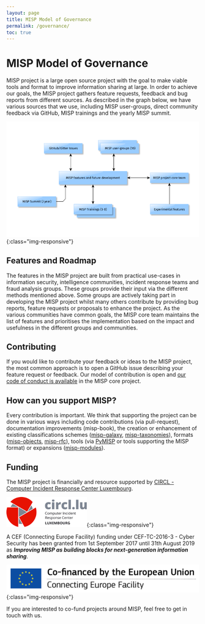 ```yaml
---
layout: page
title: MISP Model of Governance
permalink: /governance/
toc: true
---
```


# MISP Model of Governance

MISP project is a large open source project with the goal to make viable tools and format to improve information sharing at large.
In order to achieve our goals, the MISP project gathers feature requests, feedback and bug reports from different sources. As described in the graph below,
we have various sources that we use, including MISP user-groups, direct community feedback via GitHub, MISP trainings and the yearly MISP summit.

![MISP governance overview](/assets/images/governance.png){:class="img-responsive"}

## Features and Roadmap

The features in the MISP project are built from practical use-cases in information security, intelligence communities, incident response teams and fraud analysis groups.
These groups provide their input via the different methods mentioned above. Some groups are actively taking part in developing the MISP project whilst many others contribute by
providing bug reports, feature requests or proposals to enhance the project. As the various communities have common goals, the MISP core team maintains the list
of features and prioritises the implementation based on the impact and usefulness in the different groups and communities.

## Contributing

If you would like to contribute your feedback or ideas to the MISP project, the most common approach is to open a GitHub issue describing your feature request or
feedback. Our model of contribution is open and [our code of conduct is available](https://www.github.com/MISP/MISP/blob/2.4/code_of_conduct.md) in the MISP core project.

## How can you support MISP?

Every contribution is important. We think that supporting the project can be done in various ways including code contributions (via pull-request), documentation improvements (misp-book),
the creation or enhancement of existing classifications schemes ([misp-galaxy](https://github.com/MISP/misp-galaxy), [misp-taxonomies](https://github.com/MISP/misp-taxonomies)), formats ([misp-objects](https://github.com/MISP/misp-objects), [misp-rfc](https://github.com/MISP/misp-rfc)), tools (via [PyMISP](https://github.com/MISP/PyMISP) or tools supporting the MISP format) or expansions ([misp-modules](https://github.com/MISP/misp-modules)).

## Funding

The MISP project is financially and resource supported by [CIRCL - Computer Incident Response Center Luxembourg](https://www.circl.lu/).

![](/assets/images/logo.png){:class="img-responsive"}

A CEF (Connecting Europe Facility) funding under CEF-TC-2016-3 - Cyber Security has been granted from 1st September 2017 until 31th August 2019 as ***Improving MISP as building blocks for next-generation information sharing***.

![](/assets/images/en_cef.png){:class="img-responsive"}

If you are interested to co-fund projects around MISP, feel free to get in touch with us.

